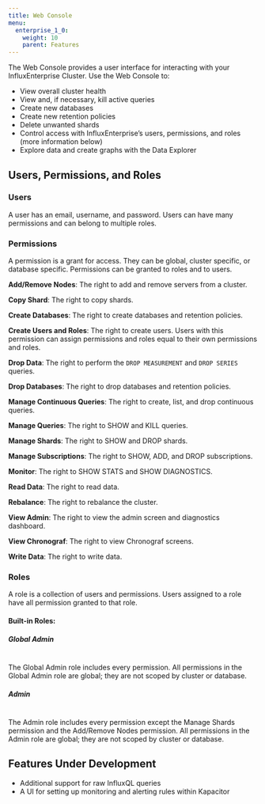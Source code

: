 ```yaml
---
title: Web Console
menu:
  enterprise_1_0:
    weight: 10
    parent: Features
---
```


The Web Console provides a user interface for interacting with your InfluxEnterprise Cluster. Use the Web Console to:

* View overall cluster health
* View and, if necessary, kill active queries
* Create new databases
* Create new retention policies
* Delete unwanted shards
* Control access with InfluxEnterprise’s users, permissions, and roles (more information below)
* Explore data and create graphs with the Data Explorer

## Users, Permissions, and Roles

### Users

A user has an email, username, and password. Users can have many permissions and can belong to multiple roles.

### Permissions

A permission is a grant for access. They can be global, cluster specific, or database specific. Permissions can be granted to roles and to users.

**Add/Remove Nodes**: The right to add and remove servers from a cluster.

**Copy Shard**: The right to copy shards.

**Create Databases**: The right to create databases and retention policies.

**Create Users and Roles**: The right to create users. Users with this permission can assign permissions and roles equal to their own permissions and roles.

**Drop Data**: The right to perform the `DROP MEASUREMENT` and `DROP SERIES` queries.

**Drop Databases**: The right to drop databases and retention policies.

**Manage Continuous Queries**: The right to create, list, and drop continuous queries.

**Manage Queries**: The right to SHOW and KILL queries.

**Manage Shards**: The right to SHOW and DROP shards.

**Manage Subscriptions**: The right to SHOW, ADD, and DROP subscriptions.

**Monitor**: The right to SHOW STATS and SHOW DIAGNOSTICS.

**Read Data**: The right to read data.

**Rebalance**: The right to rebalance the cluster.

**View Admin**: The right to view the admin screen and diagnostics dashboard.

**View Chronograf**: The right to view Chronograf screens.

**Write Data**: The right to write data.

### Roles

A role is a collection of users and permissions. Users assigned to a role have all permission granted to that role.

#### Built-in Roles:

##### Global Admin
<br>
The Global Admin role includes every permission. All permissions in the Global Admin role are global; they are not scoped by cluster or database.

##### Admin
<br>
The Admin role includes every permission except the Manage Shards permission and the Add/Remove Nodes permission. All permissions in the Admin role are global; they are not scoped by cluster or database.

## Features Under Development

* Additional support for raw InfluxQL queries
* A UI for setting up monitoring and alerting rules within Kapacitor
